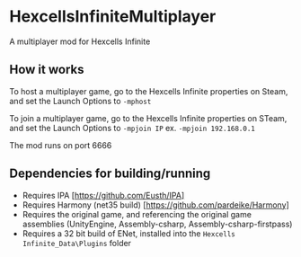 # HexcellsInfiniteMultiplayer
A multiplayer mod for Hexcells Infinite

## How it works
To host a multiplayer game, go to the Hexcells Infinite properties on Steam, and set the Launch Options to `-mphost`

To join a multiplayer game, go to the Hexcells Infinite properties on STeam, and set the Launch Options to `-mpjoin IP` ex. `-mpjoin 192.168.0.1`

The mod runs on port 6666

## Dependencies for building/running
- Requires IPA [https://github.com/Eusth/IPA]
- Requires Harmony (net35 build) [https://github.com/pardeike/Harmony]
- Requires the original game, and referencing the original game assemblies (UnityEngine, Assembly-csharp, Assembly-csharp-firstpass)
- Requires a 32 bit build of ENet, installed into the `Hexcells Infinite_Data\Plugins` folder
